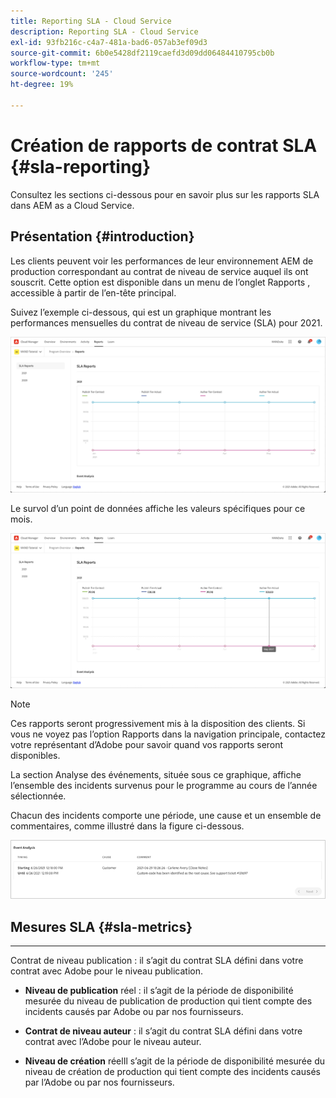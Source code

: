 ```yaml
---
title: Reporting SLA - Cloud Service
description: Reporting SLA - Cloud Service
exl-id: 93fb216c-c4a7-481a-bad6-057ab3ef09d3
source-git-commit: 6b0e5428df2119caefd3d09dd06484410795cb0b
workflow-type: tm+mt
source-wordcount: '245'
ht-degree: 19%

---
```


# Création de rapports de contrat SLA {#sla-reporting}

Consultez les sections ci-dessous pour en savoir plus sur les rapports SLA dans AEM as a Cloud Service.

## Présentation {#introduction}

Les clients peuvent voir les performances de leur environnement AEM de production correspondant au contrat de niveau de service auquel ils ont souscrit. Cette option est disponible dans un menu de l’onglet Rapports , accessible à partir de l’en-tête principal.

Suivez l’exemple ci-dessous, qui est un graphique montrant les performances mensuelles du contrat de niveau de service (SLA) pour 2021.

![](assets/sla-reporting-1.png)


Le survol d’un point de données affiche les valeurs spécifiques pour ce mois.

![](assets/sla-reporting-b.png)

>[!NOTE]
>Ces rapports seront progressivement mis à la disposition des clients. Si vous ne voyez pas l’option Rapports dans la navigation principale, contactez votre représentant d’Adobe pour savoir quand vos rapports seront disponibles.

La section Analyse des événements, située sous ce graphique, affiche l’ensemble des incidents survenus pour le programme au cours de l’année sélectionnée.

Chacun des incidents comporte une période, une cause et un ensemble de commentaires, comme illustré dans la figure ci-dessous.

![](assets/sla-reporting-c.png)


## Mesures SLA {#sla-metrics}

* ****
Contrat de niveau publication : il s’agit du contrat SLA défini dans votre contrat avec Adobe pour le niveau publication.

* **Niveau de publication**
réel : il s’agit de la période de disponibilité mesurée du niveau de publication de production qui tient compte des incidents causés par Adobe ou par nos fournisseurs.

* **Contrat de niveau auteur**
: il s’agit du contrat SLA défini dans votre contrat avec l’Adobe pour le niveau auteur.

* **Niveau de création**
réelIl s’agit de la période de disponibilité mesurée du niveau de création de production qui tient compte des incidents causés par l’Adobe ou par nos fournisseurs.

